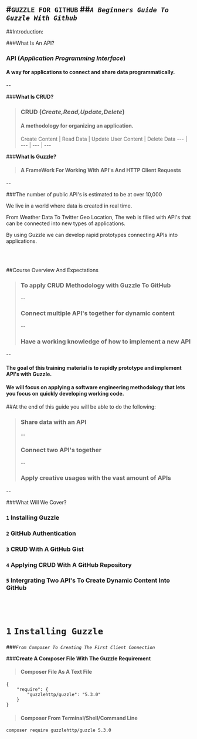 #`GUZZLE FOR GITHUB`
##*`A Beginners Guide To Guzzle With Github`*
---

##Introduction:

###What Is An API?
> 
### API (*Application Programming Interface*)
#### A way for applications to connect and share data programmatically.
--

###**What Is CRUD?**
> ### CRUD (*Create,Read,Update,Delete*)
> #### A methodology for organizing an application. 
> Create Content | Read Data | Update User Content | Delete Data
--- | --- | --- | ---


###**What Is Guzzle?**
> #### A FrameWork For Working With API's And HTTP Client Requests
--

###The number of public API's is estimated to be at over 10,000

We live in a world where data is created in real time.

From Weather Data To Twitter Geo Location,
The web is filled with API's that can be connected into new types of applications.

By using Guzzle we can develop rapid prototypes connecting APIs into applications.

</br>
</br>

##Course Overview And Expectations
> ### To apply CRUD Methodology with Guzzle To GitHub
> --
> ### Connect multiple API's together for dynamic content
> --
> ### Have a working knowledge of how to implement a new API
--

#### The goal of this training material is to rapidly prototype and implement API's with Guzzle.

#### We will focus on applying a software engineering methodology that lets you focus on quickly developing working code.

##At the end of this guide you will be able to do the following:
> ### Share data with an API
> --
> ### Connect two API's together
> --
> ### Apply creative usages with the vast amount of APIs
--

###What Will We Cover?

### `1` Installing Guzzle
 
### `2` GitHub Authentication

### `3` CRUD With A GitHub Gist

### `4` Applying CRUD With A GitHub Repository

### `5` Intergrating Two API's To Create Dynamic Content Into GitHub 

</br>
</br>

# `1`  `Installing Guzzle`
###*`From Composer To Creating The First Client Connection`*


###**Create A Composer File With The Guzzle Requirement**

> #### Composer File As A Text File

```
{
    "require": {
        "guzzlehttp/guzzle": "5.3.0"
    }
}
```
> #### Composer From Terminal/Shell/Command Line
> 
```
composer require guzzlehttp/guzzle 5.3.0
```